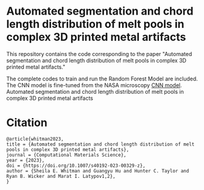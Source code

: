 # Automated segmentation and chord length distribution of melt pools in complex 3D printed metal artifacts

This repository contains the code corresponding to the paper "Automated segmentation and chord length distribution of melt pools in complex 3D printed metal artifacts."

The complete codes to train and run the Random Forest Model are included. The CNN model is fine-tuned from the NASA microscopy [CNN model](https://github.com/ep-infosec/28_nasa_pretrained-microscopy-models). Automated segmentation and chord length distribution of melt pools in complex 3D printed metal artifacts


# Citation

```
@article{whitman2023,
title = {Automated segmentation and chord length distribution of melt pools in complex 3D printed metal artifacts},
journal = {Computational Materials Science},
year = {2023},
doi = {https://doi.org/10.1007/s40192-023-00329-z},
author = {Sheila E. Whitman and Guangyu Hu and Hunter C. Taylor and Ryan B. Wicker and Marat I. Latypov1,2},
}
```
